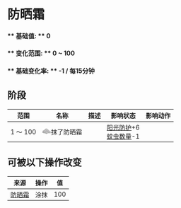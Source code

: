 # 防晒霜  
#### ** 基础值: ** 0   
#### ** 变化范围: ** 0 ~ 100  
#### ** 基础变化率: ** -1 / 每15分钟   
## 阶段  
范围  |  名称  |  描述  |  影响状态  |  影响动作  
----  |  ----  |  ----  |  ----  |  ----  
1 ～ 100  |  <img decoding="async" src="Sprite/AloeGel.png" href="a.md" style="max-width:20px;max-height:20px;">抹了防晒霜  |    |  [阳光防护](SunProtection.md)+6<br>[蚊虫数量](BugPopulation.md)-1  |    
## 可被以下操作改变  
来源  |  操作  |  值  
----  |  ----  |  ----  
[防晒霜](SunScreen.md)  |  涂抹  |  100  


<script>document.title="防晒霜 - 卡牌生存百科 Card Survival Wiki";</script>